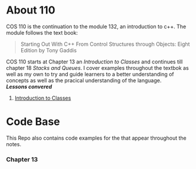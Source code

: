 <h1> About 110 </h1>

COS 110 is the continuation to the module 132, an introduction to c++. The module 
follows the text book:
> Starting Out With C++ From Control Structures through 
> Objects: Eight Edition by Tony Gaddis 




COS 110 starts at Chapter 13 an *Introduction to Classes* and continues till 
chapter 18 *Stacks and Queues*. I cover examples throughout the textbok as well 
as my own to try and guide learners to a better understanding of concepts as 
well as the pracical understanding of the language. 
<br>
***Lessons convered***
1.  [Introduction to Classes](https://gitlab.com/Paul_Wood_96/tutoring/blob/master/COS110/introduction_to_classes.md) 

<h1> Code Base</h1>

This Repo also contains code examples for the that appear throughout the notes. 

<h3> Chapter 13 </h3> 